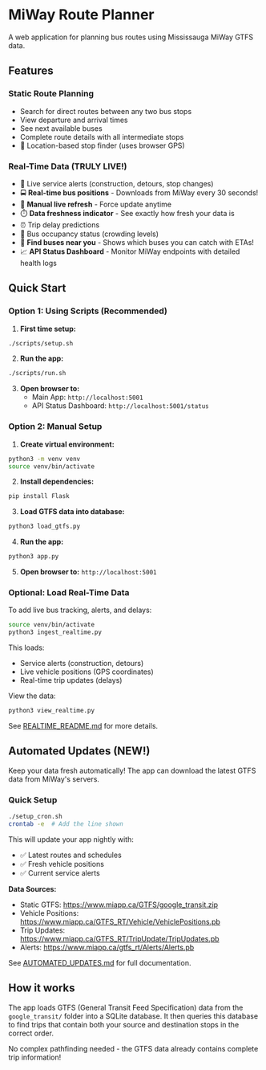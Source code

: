 # MiWay Route Planner

A web application for planning bus routes using Mississauga MiWay GTFS data.

## Features

### Static Route Planning
- Search for direct routes between any two bus stops
- View departure and arrival times
- See next available buses
- Complete route details with all intermediate stops
- 📍 Location-based stop finder (uses browser GPS)

### Real-Time Data (TRULY LIVE!)
- 🚨 Live service alerts (construction, detours, stop changes)
- 🚍 **Real-time bus positions** - Downloads from MiWay every 30 seconds!
- 🔴 **Manual live refresh** - Force update anytime
- ⏱️ **Data freshness indicator** - See exactly how fresh your data is
- ⏰ Trip delay predictions
- 👥 Bus occupancy status (crowding levels)
- 📍 **Find buses near you** - Shows which buses you can catch with ETAs!
- 📈 **API Status Dashboard** - Monitor MiWay endpoints with detailed health logs

## Quick Start

### Option 1: Using Scripts (Recommended)

1. **First time setup:**
```bash
./scripts/setup.sh
```

2. **Run the app:**
```bash
./scripts/run.sh
```

3. **Open browser to:**
   - Main App: `http://localhost:5001`
   - API Status Dashboard: `http://localhost:5001/status`

### Option 2: Manual Setup

1. **Create virtual environment:**
```bash
python3 -m venv venv
source venv/bin/activate
```

2. **Install dependencies:**
```bash
pip install Flask
```

3. **Load GTFS data into database:**
```bash
python3 load_gtfs.py
```

4. **Run the app:**
```bash
python3 app.py
```

5. **Open browser to:** `http://localhost:5001`

### Optional: Load Real-Time Data

To add live bus tracking, alerts, and delays:

```bash
source venv/bin/activate
python3 ingest_realtime.py
```

This loads:
- Service alerts (construction, detours)
- Live vehicle positions (GPS coordinates)
- Real-time trip updates (delays)

View the data:
```bash
python3 view_realtime.py
```

See [REALTIME_README.md](REALTIME_README.md) for more details.

## Automated Updates (NEW!)

Keep your data fresh automatically! The app can download the latest GTFS data from MiWay's servers.

### Quick Setup
```bash
./setup_cron.sh
crontab -e  # Add the line shown
```

This will update your app nightly with:
- ✅ Latest routes and schedules
- ✅ Fresh vehicle positions  
- ✅ Current service alerts

**Data Sources:**
- Static GTFS: https://www.miapp.ca/GTFS/google_transit.zip
- Vehicle Positions: https://www.miapp.ca/GTFS_RT/Vehicle/VehiclePositions.pb
- Trip Updates: https://www.miapp.ca/GTFS_RT/TripUpdate/TripUpdates.pb
- Alerts: https://www.miapp.ca/gtfs_rt/Alerts/Alerts.pb

See [AUTOMATED_UPDATES.md](AUTOMATED_UPDATES.md) for full documentation.

## How it works

The app loads GTFS (General Transit Feed Specification) data from the `google_transit/` folder into a SQLite database. It then queries this database to find trips that contain both your source and destination stops in the correct order.

No complex pathfinding needed - the GTFS data already contains complete trip information!

